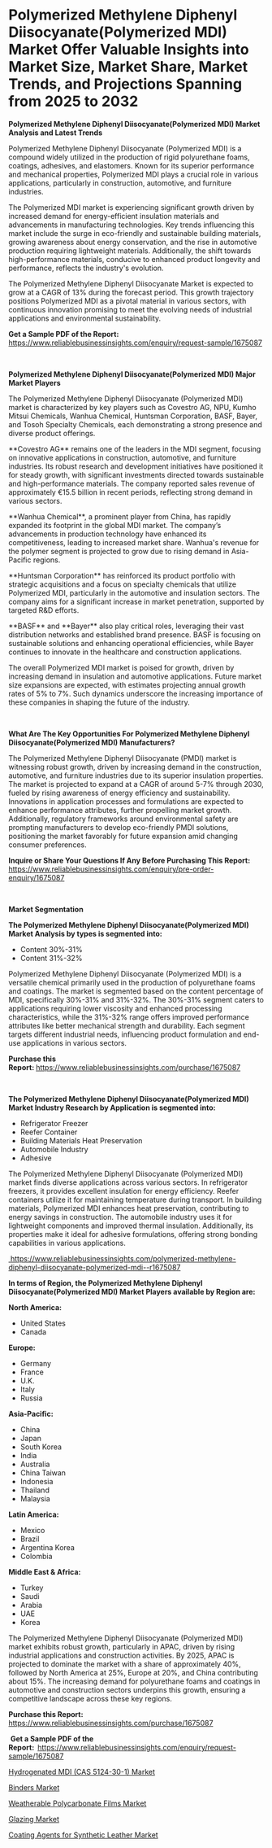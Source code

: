 <p><h1>Polymerized Methylene Diphenyl Diisocyanate(Polymerized MDI) Market Offer Valuable Insights into Market Size, Market Share, Market Trends, and Projections Spanning from 2025 to 2032</h1></p><p><strong>Polymerized Methylene Diphenyl Diisocyanate(Polymerized MDI) Market Analysis and Latest Trends</strong></p>
<p><p>Polymerized Methylene Diphenyl Diisocyanate (Polymerized MDI) is a compound widely utilized in the production of rigid polyurethane foams, coatings, adhesives, and elastomers. Known for its superior performance and mechanical properties, Polymerized MDI plays a crucial role in various applications, particularly in construction, automotive, and furniture industries. </p><p>The Polymerized MDI market is experiencing significant growth driven by increased demand for energy-efficient insulation materials and advancements in manufacturing technologies. Key trends influencing this market include the surge in eco-friendly and sustainable building materials, growing awareness about energy conservation, and the rise in automotive production requiring lightweight materials. Additionally, the shift towards high-performance materials, conducive to enhanced product longevity and performance, reflects the industry's evolution.</p><p>The Polymerized Methylene Diphenyl Diisocyanate Market is expected to grow at a CAGR of 13% during the forecast period. This growth trajectory positions Polymerized MDI as a pivotal material in various sectors, with continuous innovation promising to meet the evolving needs of industrial applications and environmental sustainability.</p></p>
<p><strong>Get a Sample PDF of the Report:&nbsp;</strong> <a href="https://www.reliablebusinessinsights.com/enquiry/request-sample/1675087?utm_campaign=1877&utm_medium=2&utm_source=Github&utm_content=ia&utm_term=25032025&utm_id=polymerized-methylene-diphenyl-diisocyanatepolymerized-mdi">https://www.reliablebusinessinsights.com/enquiry/request-sample/1675087</a></p>
<p>&nbsp;</p>
<p><strong>Polymerized Methylene Diphenyl Diisocyanate(Polymerized MDI) Major Market Players</strong></p>
<p><p>The Polymerized Methylene Diphenyl Diisocyanate (Polymerized MDI) market is characterized by key players such as Covestro AG, NPU, Kumho Mitsui Chemicals, Wanhua Chemical, Huntsman Corporation, BASF, Bayer, and Tosoh Specialty Chemicals, each demonstrating a strong presence and diverse product offerings.</p><p>**Covestro AG** remains one of the leaders in the MDI segment, focusing on innovative applications in construction, automotive, and furniture industries. Its robust research and development initiatives have positioned it for steady growth, with significant investments directed towards sustainable and high-performance materials. The company reported sales revenue of approximately €15.5 billion in recent periods, reflecting strong demand in various sectors.</p><p>**Wanhua Chemical**, a prominent player from China, has rapidly expanded its footprint in the global MDI market. The company’s advancements in production technology have enhanced its competitiveness, leading to increased market share. Wanhua's revenue for the polymer segment is projected to grow due to rising demand in Asia-Pacific regions.</p><p>**Huntsman Corporation** has reinforced its product portfolio with strategic acquisitions and a focus on specialty chemicals that utilize Polymerized MDI, particularly in the automotive and insulation sectors. The company aims for a significant increase in market penetration, supported by targeted R&D efforts.</p><p>**BASF** and **Bayer** also play critical roles, leveraging their vast distribution networks and established brand presence. BASF is focusing on sustainable solutions and enhancing operational efficiencies, while Bayer continues to innovate in the healthcare and construction applications.</p><p>The overall Polymerized MDI market is poised for growth, driven by increasing demand in insulation and automotive applications. Future market size expansions are expected, with estimates projecting annual growth rates of 5% to 7%. Such dynamics underscore the increasing importance of these companies in shaping the future of the industry.</p></p>
<p>&nbsp;</p>
<p><strong>What Are The Key Opportunities For Polymerized Methylene Diphenyl Diisocyanate(Polymerized MDI) Manufacturers?</strong></p>
<p><p>The Polymerized Methylene Diphenyl Diisocyanate (PMDI) market is witnessing robust growth, driven by increasing demand in the construction, automotive, and furniture industries due to its superior insulation properties. The market is projected to expand at a CAGR of around 5-7% through 2030, fueled by rising awareness of energy efficiency and sustainability. Innovations in application processes and formulations are expected to enhance performance attributes, further propelling market growth. Additionally, regulatory frameworks around environmental safety are prompting manufacturers to develop eco-friendly PMDI solutions, positioning the market favorably for future expansion amid changing consumer preferences.</p></p>
<p><strong>Inquire or Share Your Questions If Any Before Purchasing This Report:</strong> <a href="https://www.reliablebusinessinsights.com/enquiry/pre-order-enquiry/1675087?utm_campaign=1877&utm_medium=2&utm_source=Github&utm_content=ia&utm_term=25032025&utm_id=polymerized-methylene-diphenyl-diisocyanatepolymerized-mdi">https://www.reliablebusinessinsights.com/enquiry/pre-order-enquiry/1675087</a></p>
<p>&nbsp;</p>
<p><strong>Market Segmentation</strong></p>
<p><strong>The Polymerized Methylene Diphenyl Diisocyanate(Polymerized MDI) Market Analysis by types is segmented into:</strong></p>
<p><ul><li>Content 30%-31%</li><li>Content 31%-32%</li></ul></p>
<p><p>Polymerized Methylene Diphenyl Diisocyanate (Polymerized MDI) is a versatile chemical primarily used in the production of polyurethane foams and coatings. The market is segmented based on the content percentage of MDI, specifically 30%-31% and 31%-32%. The 30%-31% segment caters to applications requiring lower viscosity and enhanced processing characteristics, while the 31%-32% range offers improved performance attributes like better mechanical strength and durability. Each segment targets different industrial needs, influencing product formulation and end-use applications in various sectors.</p></p>
<p><strong>Purchase this Report:&nbsp;</strong><a href="https://www.reliablebusinessinsights.com/purchase/1675087?utm_campaign=1877&utm_medium=2&utm_source=Github&utm_content=ia&utm_term=25032025&utm_id=polymerized-methylene-diphenyl-diisocyanatepolymerized-mdi">https://www.reliablebusinessinsights.com/purchase/1675087</a></p>
<p>&nbsp;</p>
<p><strong>The Polymerized Methylene Diphenyl Diisocyanate(Polymerized MDI) Market Industry Research by Application is segmented into:</strong></p>
<p><ul><li>Refrigerator Freezer</li><li>Reefer Container</li><li>Building Materials Heat Preservation</li><li>Automobile Industry</li><li>Adhesive</li></ul></p>
<p><p>The Polymerized Methylene Diphenyl Diisocyanate (Polymerized MDI) market finds diverse applications across various sectors. In refrigerator freezers, it provides excellent insulation for energy efficiency. Reefer containers utilize it for maintaining temperature during transport. In building materials, Polymerized MDI enhances heat preservation, contributing to energy savings in construction. The automobile industry uses it for lightweight components and improved thermal insulation. Additionally, its properties make it ideal for adhesive formulations, offering strong bonding capabilities in various applications.</p></p>
<p><a href="https://www.reliablebusinessinsights.com/polymerized-methylene-diphenyl-diisocyanate-polymerized-mdi--r1675087?utm_campaign=1877&utm_medium=2&utm_source=Github&utm_content=ia&utm_term=25032025&utm_id=polymerized-methylene-diphenyl-diisocyanatepolymerized-mdi">&nbsp;https://www.reliablebusinessinsights.com/polymerized-methylene-diphenyl-diisocyanate-polymerized-mdi--r1675087</a></p>
<p><strong>In terms of Region, the Polymerized Methylene Diphenyl Diisocyanate(Polymerized MDI) Market Players available by Region are:</strong></p>
<p>
    <p> <strong> North America: </strong>
        <ul>
            <li>United States</li>
            <li>Canada</li>
        </ul>
        </p> 
    <p> <strong> Europe: </strong>
        <ul>
            <li>Germany</li>
            <li>France</li>
            <li>U.K.</li>
            <li>Italy</li>
            <li>Russia</li>
        </ul>
        </p> 
    <p> <strong> Asia-Pacific: </strong>
        <ul>
            <li>China</li>
            <li>Japan</li>
            <li>South Korea</li>
            <li>India</li>
            <li>Australia</li>
            <li>China Taiwan</li>
            <li>Indonesia</li>
            <li>Thailand</li>
            <li>Malaysia</li>
        </ul>
        </p> 
    <p> <strong> Latin America: </strong>
        <ul>
            <li>Mexico</li>
            <li>Brazil</li>
            <li>Argentina Korea</li>
            <li>Colombia</li>
        </ul>
        </p> 
    <p> <strong> Middle East & Africa: </strong>
        <ul>
            <li>Turkey</li>
            <li>Saudi</li>
            <li>Arabia</li>
            <li>UAE</li>
            <li>Korea</li>
        </ul>
    </p>
    </p>
<p><p>The Polymerized Methylene Diphenyl Diisocyanate (Polymerized MDI) market exhibits robust growth, particularly in APAC, driven by rising industrial applications and construction activities. By 2025, APAC is projected to dominate the market with a share of approximately 40%, followed by North America at 25%, Europe at 20%, and China contributing about 15%. The increasing demand for polyurethane foams and coatings in automotive and construction sectors underpins this growth, ensuring a competitive landscape across these key regions.</p></p>
<p><strong>Purchase this Report: </strong><a href="https://www.reliablebusinessinsights.com/purchase/1675087?utm_campaign=1877&utm_medium=2&utm_source=Github&utm_content=ia&utm_term=25032025&utm_id=polymerized-methylene-diphenyl-diisocyanatepolymerized-mdi">https://www.reliablebusinessinsights.com/purchase/1675087</a></p>
<p>&nbsp;<strong>Get a Sample PDF of the Report:&nbsp;&nbsp;</strong><a href="https://www.reliablebusinessinsights.com/enquiry/request-sample/1675087?utm_campaign=1877&utm_medium=2&utm_source=Github&utm_content=ia&utm_term=25032025&utm_id=polymerized-methylene-diphenyl-diisocyanatepolymerized-mdi">https://www.reliablebusinessinsights.com/enquiry/request-sample/1675087</a></p>
<p><strong></strong></p>
<p><p><a href="https://github.com/ayondaylos/Market-Research-Report-List-1/blob/main/hydrogenated-mdi-cas-5124-30-1-market.md?utm_campaign=1877&utm_medium=2&utm_source=Github&utm_content=ia&utm_term=25032025&utm_id=polymerized-methylene-diphenyl-diisocyanatepolymerized-mdi">Hydrogenated MDI (CAS 5124-30-1) Market</a></p><p><a href="https://github.com/swaftaenglem/Market-Research-Report-List-1/blob/main/binders-market.md?utm_campaign=1877&utm_medium=2&utm_source=Github&utm_content=ia&utm_term=25032025&utm_id=polymerized-methylene-diphenyl-diisocyanatepolymerized-mdi">Binders Market</a></p><p><a href="https://github.com/bichukapac/Market-Research-Report-List-1/blob/main/weatherable-polycarbonate-films-market.md?utm_campaign=1877&utm_medium=2&utm_source=Github&utm_content=ia&utm_term=25032025&utm_id=polymerized-methylene-diphenyl-diisocyanatepolymerized-mdi">Weatherable Polycarbonate Films Market</a></p><p><a href="https://github.com/laveeasaadrh/Market-Research-Report-List-1/blob/main/glazing-market.md?utm_campaign=1877&utm_medium=2&utm_source=Github&utm_content=ia&utm_term=25032025&utm_id=polymerized-methylene-diphenyl-diisocyanatepolymerized-mdi">Glazing Market</a></p><p><a href="https://github.com/gassmkalay/Market-Research-Report-List-1/blob/main/coating-agents-for-synthetic-leather-market.md?utm_campaign=1877&utm_medium=2&utm_source=Github&utm_content=ia&utm_term=25032025&utm_id=polymerized-methylene-diphenyl-diisocyanatepolymerized-mdi">Coating Agents for Synthetic Leather Market</a></p></p>